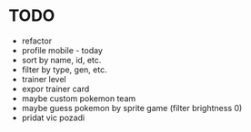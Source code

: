 # TODO
- refactor
- profile mobile - today
- sort by name, id, etc.
- filter by type, gen, etc.
- trainer level
- expor trainer card
- maybe custom pokemon team
- maybe guess pokemon by sprite game (filter brightness 0)
- pridat vic pozadi